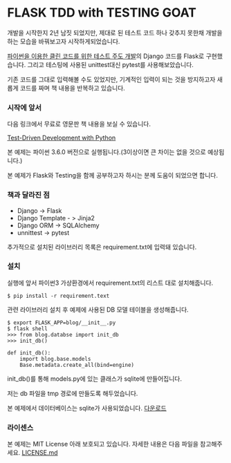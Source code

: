# FLASK TDD with TESTING GOAT

개발을 시작한지 2년 남짓 되었지만, 제대로 된 테스트 코드 하나 갖추지 못한채 개발을 하는 모습을 바꿔보고자 시작하게되었습니다.

[파이썬을 이용한 클린 코드를 위한 테스트 주도 개발](http://www.yes24.com/24/goods/16886031)의 Django 코드를 Flask로 구현했습니다. 그리고 테스팅에 사용된 unittest대신 pytest를 사용해보았습니다. 

기존 코드를 그대로 입력해볼 수도 있었지만, 기계적인 입력이 되는 것을 방지하고자 새롭게 코드를 짜며 책 내용을 반복하고 있습니다.

### 시작에 앞서

다음 링크에서 무료로 영문판 책 내용을 보실 수 있습니다.

[Test-Driven Development with Python](http://www.obeythetestinggoat.com/pages/book.html) 

본 예제는 파이썬 3.6.0 버전으로 실행됩니다.(3이상이면 큰 차이는 없을 것으로 예상됩니다.)

본 예제가 Flask와 Testing을 함께 공부하고자 하시는 분께 도움이 되었으면 합니다.

### 책과 달라진 점

- Django -> Flask 
- Django Template - > Jinja2
- Django ORM -> SQLAlchemy
- unnittest -> pytest

추가적으로 설치된 라이브러리 목록은 requirement.txt에 입력돼 있습니다. 


### 설치

실행에 앞서 파이썬3 가상환경에서 requirement.txt의 리스트 대로 설치해줍니다.

```
$ pip install -r requirement.text
```

관련 라이브러리 설치 후 예제에 사용된 DB 모델 테이블을 생성해줍니다.

```
$ export FLASK_APP=blog/__init__.py
$ flask shell
>>> from blog.databse import init_db
>>> init_db()
```

    def init_db():
        import blog.base.models
        Base.metadata.create_all(bind=engine)

init_db()를 통해 models.py에 있는 클래스가 sqlite에 만들어집니다.

저는 db 파일을 tmp 경로에 만들도록 해두었습니다. 

본 예제에서 데이터베이스는 sqlite가 사용되었습니다. [다운로드](http://www.sqlite.org/download.html)

### 라이센스

본 예제는 MIT License 아래 보호되고 있습니다. 자세한 내용은 다음 파일을 참고해주세요. [LICENSE.md](LICENSE.md)

